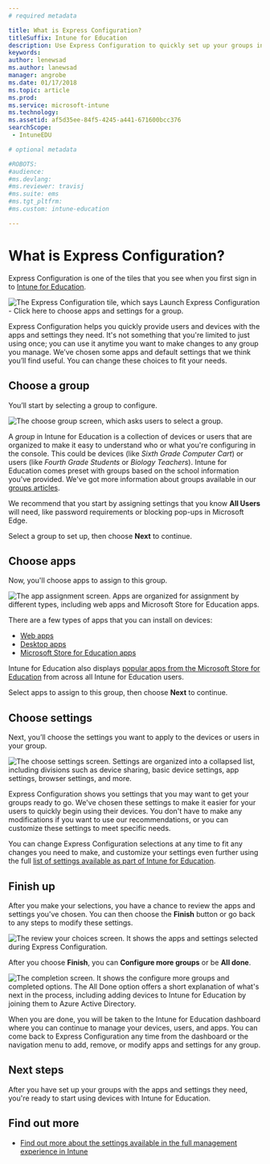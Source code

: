 ```yaml
---
# required metadata

title: What is Express Configuration?
titleSuffix: Intune for Education
description: Use Express Configuration to quickly set up your groups in Intune for Education.
keywords:
author: lenewsad
ms.author: lanewsad
manager: angrobe
ms.date: 01/17/2018
ms.topic: article
ms.prod:
ms.service: microsoft-intune
ms.technology:
ms.assetid: af5d35ee-84f5-4245-a441-671600bcc376
searchScope:
 - IntuneEDU

# optional metadata

#ROBOTS:
#audience:
#ms.devlang:
#ms.reviewer: travisj
#ms.suite: ems
#ms.tgt_pltfrm:
#ms.custom: intune-education

---
```


# What is Express Configuration?

Express Configuration is one of the tiles that you see when you first sign in to [Intune for Education](https://intuneeducation.portal.azure.com).

  ![The Express Configuration tile, which says Launch Express Configuration - Click here to choose apps and settings for a group.](./media/express-config-001-launch-tile.png)

Express Configuration helps you quickly provide users and devices with the apps and settings they need. It's not something that you're limited to just using once; you can use it anytime you want to make changes to any group you manage. We’ve chosen some apps and default settings that we think you’ll find useful. You can change these choices to fit your needs.

## Choose a group

You’ll start by selecting a group to configure.

  ![The choose group screen, which asks users to select a group.](./media/express-config-004-choose-group.png)

A _group_ in Intune for Education is a collection of devices or users that are organized to make it easy to understand who or what you're configuring in the console. This could be devices (like _Sixth Grade Computer Cart_) or users (like _Fourth Grade Students_ or _Biology Teachers_). Intune for Education comes preset with groups based on the school information you've provided. We've got more information about groups available in our [groups articles](what-are-groups.md).

We recommend that you start by assigning settings that you know **All Users** will need, like password requirements or blocking pop-ups in Microsoft Edge.

Select a group to set up, then choose **Next** to continue.

## Choose apps

Now, you'll choose apps to assign to this group.

  ![The app assignment screen. Apps are organized for assignment by different types, including web apps and Microsoft Store for Education apps.](./media/express-config-005-choose-apps.png)

There are a few types of apps that you can install on devices:

* [Web apps](how-to-add-apps.md#add-web-apps)
* [Desktop apps](how-to-add-apps.md#add-desktop-apps)
* [Microsoft Store for Education apps](acquire-store-apps.md)

Intune for Education also displays [popular apps from the Microsoft Store for Education](how-to-add-apps.md#add-popular-apps) from across all Intune for Education users.

Select apps to assign to this group, then choose **Next** to continue.

## Choose settings

Next, you’ll choose the settings you want to apply to the devices or users in your group.

  ![The choose settings screen. Settings are organized into a collapsed list, including divisions such as device sharing, basic device settings, app settings, browser settings, and more.](./media/express-config-006-choose-settings.png)

Express Configuration shows you settings that you may want to get your groups ready to go. We've chosen these settings to make it easier for your users to quickly begin using their devices. You don't have to make any modifications if you want to use our recommendations, or you can customize these settings to meet specific needs.

You can change Express Configuration selections at any time to fit any changes you need to make, and customize your settings even further using the full [list of settings available as part of Intune for Education](available-settings.md).

## Finish up

After you make your selections, you have a chance to review the apps and settings you've chosen. You can then choose the **Finish** button or go back to any steps to modify these settings.

  ![The review your choices screen. It shows the apps and settings selected during Express Configuration.](./media/express-config-007-save-changes.png)

After you choose **Finish**, you can **Configure more groups** or be **All done**.

  ![The completion screen. It shows the configure more groups and completed options. The All Done option offers a short explanation of what's next in the process, including adding devices to Intune for Education by joining them to Azure Active Directory.](./media/express-config-008-all-done.png)

When you are done, you will be taken to the Intune for Education dashboard where you can continue to manage your devices, users, and apps. You can come back to Express Configuration any time from the dashboard or the navigation menu to add, remove, or modify apps and settings for any group.

## Next steps

After you have set up your groups with the apps and settings they need, you're ready to start using devices with Intune for Education.

## Find out more
- [Find out more about the settings available in the full management experience in Intune](https://docs.microsoft.com/intune/deploy-use/manage-settings-and-features-on-your-devices-with-microsoft-intune-policies)
